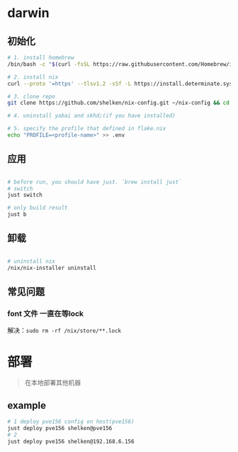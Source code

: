 # darwin

## 初始化

```bash
# 1. install homebrew
/bin/bash -c "$(curl -fsSL https://raw.githubusercontent.com/Homebrew/install/HEAD/install.sh)"

# 2. install nix
curl --proto '=https' --tlsv1.2 -sSf -L https://install.determinate.systems/nix | sh -s -- install

# 3. clone repo
git clone https://github.com/shelken/nix-config.git ~/nix-config && cd ~/nix-config

# 4. uninstall yabai and skhd;(if you have installed)

# 5. specify the profile that defined in flake.nix
echo "PROFILE=<profile-name>" >> .env

```

## 应用

```bash

# before run, you should have just. `brew install just`
# switch
just switch

# only build result
just b

```

## 卸载

```bash

# uninstall nix
/nix/nix-installer uninstall

```

## 常见问题

### font 文件 一直在等lock

解决：`sudo rm -rf /nix/store/**.lock`

# 部署

> 在本地部署其他机器

## example

```bash
# 1 deploy pve156 config on host(pve156)
just deploy pve156 shelken@pve156
# 2
just deploy pve156 shelken@192.168.6.156
```
